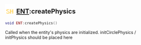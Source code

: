 ## <img src="../../.gitbook/assets/shared.png" width="32" height="32" /> [ENT](../ent/README.md):createPhysics

```lua
void ENT:createPhysics()
```

Called when the entity's physics are initialized. initCirclePhysics / initPhysics should be placed here<br>
